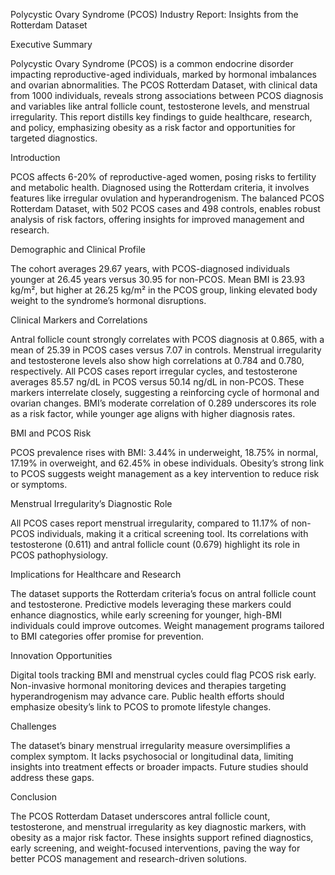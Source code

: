 Polycystic Ovary Syndrome (PCOS) Industry Report: Insights from the Rotterdam Dataset

Executive Summary

Polycystic Ovary Syndrome (PCOS) is a common endocrine disorder impacting reproductive-aged individuals, marked by hormonal imbalances and ovarian abnormalities. The PCOS Rotterdam Dataset, with clinical data from 1000 individuals, reveals strong associations between PCOS diagnosis and variables like antral follicle count, testosterone levels, and menstrual irregularity. This report distills key findings to guide healthcare, research, and policy, emphasizing obesity as a risk factor and opportunities for targeted diagnostics.

Introduction

PCOS affects 6-20% of reproductive-aged women, posing risks to fertility and metabolic health. Diagnosed using the Rotterdam criteria, it involves features like irregular ovulation and hyperandrogenism. The balanced PCOS Rotterdam Dataset, with 502 PCOS cases and 498 controls, enables robust analysis of risk factors, offering insights for improved management and research.

Demographic and Clinical Profile

The cohort averages 29.67 years, with PCOS-diagnosed individuals younger at 26.45 years versus 30.95 for non-PCOS. Mean BMI is 23.93 kg/m², but higher at 26.25 kg/m² in the PCOS group, linking elevated body weight to the syndrome’s hormonal disruptions.

Clinical Markers and Correlations

Antral follicle count strongly correlates with PCOS diagnosis at 0.865, with a mean of 25.39 in PCOS cases versus 7.07 in controls. Menstrual irregularity and testosterone levels also show high correlations at 0.784 and 0.780, respectively. All PCOS cases report irregular cycles, and testosterone averages 85.57 ng/dL in PCOS versus 50.14 ng/dL in non-PCOS. These markers interrelate closely, suggesting a reinforcing cycle of hormonal and ovarian changes. BMI’s moderate correlation of 0.289 underscores its role as a risk factor, while younger age aligns with higher diagnosis rates.

BMI and PCOS Risk

PCOS prevalence rises with BMI: 3.44% in underweight, 18.75% in normal, 17.19% in overweight, and 62.45% in obese individuals. Obesity’s strong link to PCOS suggests weight management as a key intervention to reduce risk or symptoms.

Menstrual Irregularity’s Diagnostic Role

All PCOS cases report menstrual irregularity, compared to 11.17% of non-PCOS individuals, making it a critical screening tool. Its correlations with testosterone (0.611) and antral follicle count (0.679) highlight its role in PCOS pathophysiology.

Implications for Healthcare and Research

The dataset supports the Rotterdam criteria’s focus on antral follicle count and testosterone. Predictive models leveraging these markers could enhance diagnostics, while early screening for younger, high-BMI individuals could improve outcomes. Weight management programs tailored to BMI categories offer promise for prevention.

Innovation Opportunities

Digital tools tracking BMI and menstrual cycles could flag PCOS risk early. Non-invasive hormonal monitoring devices and therapies targeting hyperandrogenism may advance care. Public health efforts should emphasize obesity’s link to PCOS to promote lifestyle changes.

Challenges

The dataset’s binary menstrual irregularity measure oversimplifies a complex symptom. It lacks psychosocial or longitudinal data, limiting insights into treatment effects or broader impacts. Future studies should address these gaps.

Conclusion

The PCOS Rotterdam Dataset underscores antral follicle count, testosterone, and menstrual irregularity as key diagnostic markers, with obesity as a major risk factor. These insights support refined diagnostics, early screening, and weight-focused interventions, paving the way for better PCOS management and research-driven solutions.
